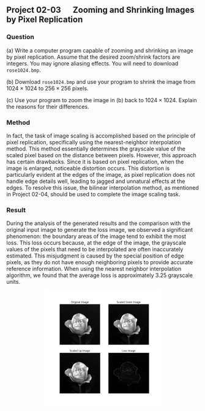 ## Project 02-03 &emsp; Zooming and Shrinking Images by Pixel Replication

### Question

(a) Write a computer program capable of zooming and shrinking an image by pixel replication. Assume that the desired zoom/shrink factors are integers. You may ignore aliasing effects. You will need to download `rose1024.bmp`.

(b) Download `rose1024.bmp` and use your program to shrink the image from $1024 \times 1024$ to $256 \times 256$ pixels.

(c) Use your program to zoom the image in (b) back to $1024 \times 1024$. Explain the reasons for their differences.

### Method

In fact, the task of image scaling is accomplished based on the principle of pixel replication, specifically using the nearest-neighbor interpolation method. This method essentially determines the grayscale value of the scaled pixel based on the distance between pixels. However, this approach has certain drawbacks. Since it is based on pixel replication, when the image is enlarged, noticeable distortion occurs. This distortion is particularly evident at the edges of the image, as pixel replication does not handle edge details well, leading to jagged and unnatural effects at the edges. To resolve this issue, the bilinear interpolation method, as mentioned in Project 02-04, should be used to complete the image scaling task.

### Result

During the analysis of the generated results and the comparison with the original input image to generate the loss image, we observed a significant phenomenon: the boundary areas of the image tend to exhibit the most loss. This loss occurs because, at the edge of the image, the grayscale values of the pixels that need to be interpolated are often inaccurately estimated. This misjudgment is caused by the special position of edge pixels, as they do not have enough neighboring pixels to provide accurate reference information. When using the nearest neighbor interpolation algorithm, we found that the average loss is approximately 3.25 grayscale units.

<center class ='img'>
<img src="../figure/02-03/result.png" width="60%">
</center>
